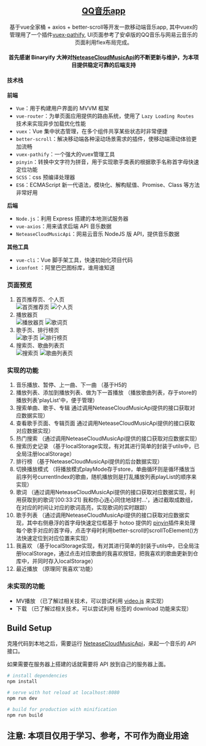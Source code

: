 <h2 align="center"><a href="https://github.com/chenweize/vue-music-app" target="_blank">QQ音乐app</a></h2>

<p align="center"> 基于vue全家桶 + axios + better-scroll等开发一款移动端音乐app, 其中vuex的管理用了一个插件<a href="https://github.com/davestewart/vuex-pathify">vuex-pathify</a>, UI页面参考了安卓版的QQ音乐与网易云音乐的页面利用flex布局完成。</p>

#### <p align="center">首先感谢 Binaryify 大神对[NeteaseCloudMusicApi](https://github.com/Binaryify/NeteaseCloudMusicApi/)的不断更新与维护，为本项目提供稳定可靠的后端支持</p>

#### 技术栈

**前端**

* `Vue`：用于构建用户界面的 MVVM 框架
* `vue-router`：为单页面应用提供的路由系统，使用了 `Lazy Loading Routes` 技术来实现异步加载优化性能
* `vuex`：Vue 集中状态管理，在多个组件共享某些状态时非常便捷
* `better-scroll`：解决移动端各种滚动场景需求的插件，使移动端滑动体验更加流畅
* `vuex-pathify`：一个强大的vuex管理工具
* `pinyin`：转换中文字符为拼音，用于实现歌手类表的根据歌手名称首字母快速定位功能
* `SCSS`：css 预编译处理器
* `ES6`：ECMAScript 新一代语法，模块化、解构赋值、Promise、Class 等方法非常好用

**后端**

* `Node.js`：利用 Express 搭建的本地测试服务器
* `vue-axios`：用来请求后端 API 音乐数据
* `NeteaseCloudMusicApi`：网易云音乐 NodeJS 版 API，提供音乐数据

**其他工具**

* `vue-cli`：Vue 脚手架工具，快速初始化项目代码
* `iconfont` ：阿里巴巴图标库，谁用谁知道

### 页面预览
1. 首页推荐页、个人页<br/>
![首页推荐页](https://s1.ax1x.com/2020/04/29/J71ZSH.png)
![个人页](https://s1.ax1x.com/2020/04/29/J71eld.png)
2. 播放器页<br/>
![播放器页](https://s1.ax1x.com/2020/04/29/J71m6A.png)
![歌词页](https://s1.ax1x.com/2020/04/29/J71iTK.png)
3. 歌手页、排行榜页<br/>
![歌手页](https://s1.ax1x.com/2020/04/29/J71AYD.png)
![排行榜页](https://s1.ax1x.com/2020/04/29/J71Cex.png)
4. 搜索页、歌曲列表页<br/>
![搜索页](https://s1.ax1x.com/2020/04/29/J71Efe.png)
![歌曲列表页](https://s1.ax1x.com/2020/04/29/J71Pw6.png)

### 实现的功能
1. 音乐播放、暂停、上一曲、下一曲 （基于H5的 <audio> 标签实现）
2. 播放列表、添加到播放列表、做为下一首播放 （播放歌曲列表，存于store的播放列表'playList'中，便于管理）
3. 搜索单曲、歌手、专辑 通过调用NeteaseCloudMusicApi提供的接口获取对应数据实现）
4. 查看歌手页面、专辑页面 通过调用NeteaseCloudMusicApi提供的接口获取对应数据实现）
5. 热门搜索 （通过调用NeteaseCloudMusicApi提供的接口获取对应数据实现）
6. 搜索历史记录 （基于localStorage实现，有对其进行简单的封装于utils中，已全局注册localStorage）
7. 排行榜 （基于NeteaseCloudMusicApi提供的后台数据实现）
8. 切换播放模式 （将播放模式playMode存于store，单曲循环则是循环播放当前序列号currentIndex的歌曲，随机播放则是打乱播放列表playList的顺序来实现）
9. 歌词 （通过调用NeteaseCloudMusicApi提供的接口获取对应数据实现，利用获取到的歌词'[00:33:21] 我和你心连心同住地球村...'，通过截取成数组，在对应的时间让对应的歌词高亮，实现歌词的实时跟踪）
10. 歌手列表 （通过调用NeteaseCloudMusicApi提供的接口获取对应数据实现，其中右侧悬浮的首字母快速定位框基于 hotoo 提供的 [pinyin](https://github.com/hotoo/pinyin)插件来处理每个歌手对应的首字母，点击字母时利用better-scroll的scrollToElement()方法快速定位到对应位置来实现）
11. 我喜欢 （基于localStorage实现，有对其进行简单的封装于utils中，已全局注册localStorage，通过点击对应歌曲的我喜欢按钮，把我喜欢的歌曲更新到仓库中，并同时存入localStorage）
12. 最近播放 （原理同'我喜欢'功能）

### 未实现的功能
*   MV播放 （已了解过相关技术，可以尝试利用 [video.js](https://github.com/videojs/video.js) 来实现）
*   下载 （已了解过相关技术，可以尝试利用 <a> 标签的 download 功能来实现）

## Build Setup
克隆代码到本地之后，需要运行 [NeteaseCloudMusicApi](https://binaryify.github.io/NeteaseCloudMusicApi/#/?id=neteasecloudmusicapi)，来起一个音乐的 API 接口。

如果需要在服务器上搭建的话就需要将 API 放到自己的服务器上面。

```bash
# install dependencies
npm install

# serve with hot reload at localhost:8080
npm run dev

# build for production with minification
npm run build
```

## 注意: 本项目仅用于学习、参考，不可作为商业用途

